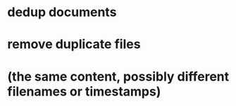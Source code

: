 # dedup documents
# remove duplicate files 
# (the same content, possibly different filenames or timestamps)
